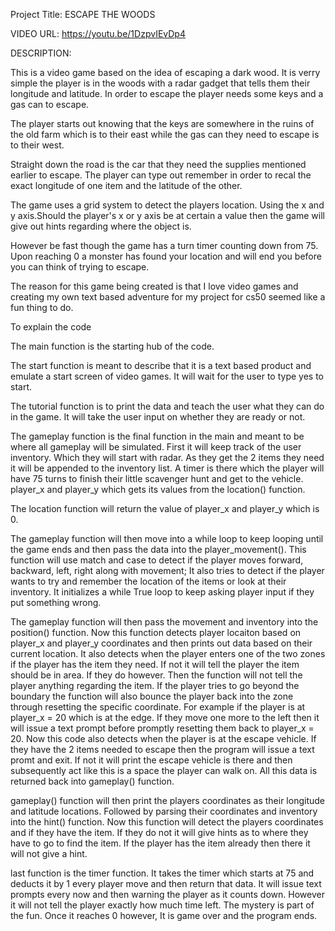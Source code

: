 Project Title: ESCAPE THE WOODS

VIDEO URL: https://youtu.be/1DzpvIEvDp4

DESCRIPTION:

This is a video game based on the idea of escaping a dark wood. It is verry simple the player is in the woods with a radar gadget that tells them their longitude and latitude. In order to escape the player needs some keys and a gas can to escape.

The player starts out knowing that the keys are somewhere in the ruins of the old farm which is to their east while the gas can they need to escape is to their west.

Straight down the road is the car that they need the supplies mentioned earlier to escape. The player can type out remember in order to recal the exact longitude of one item and the latitude of the other.

The game uses a grid system to detect the players location. Using the x and y axis.Should the player's x or y axis be at certain a value then the game will give out hints regarding where the object is.

However be fast though the game has a turn timer counting down from 75. Upon reaching 0 a monster has found your location and will end you before you can think of trying to escape.

The reason for this game being created is that I love video games and creating my own text based adventure for my project for cs50 seemed like a fun thing to do.

To explain the code

The main function is the starting hub of the code.

The start function is meant to describe that it is a text based product and emulate a start screen of video games. It will wait for the user to type yes to start.

The tutorial function is to print the data and teach the user what they can do in the game. It will take the user input on whether they are ready or not.

The gameplay function is the final function in the main and meant to be where all gameplay will be simulated. First it will keep track of the user inventory. Which they will start with radar. As they get the 2 items they need it will be appended to the inventory list. A timer is there which the player will have 75 turns to finish their little scavenger hunt and get to the vehicle. player_x and player_y which gets its values from the location() function.

The location function will return the value of player_x and player_y which is 0.

The gameplay function will then move into a while loop to keep looping until the game ends and then pass the data into the player_movement(). This function will use match and case to detect if the player moves forward, backward, left, right along with movement; It also tries to detect if the player wants to try and remember the location of the items or look at their inventory. It initializes a while True loop to keep asking player input if they put something wrong.

The gameplay function will then pass the movement and inventory into the position() function. Now this function detects player locaiton based on player_x and player_y coordinates and then prints out data based on their current location. It also detects when the player enters one of the two zones if the player has the item they need. If not it will tell the player the item should be in area. If they do however. Then the function will not tell the player anything regarding the item. If the player tries to go beyond the boundary the function will also bounce the player back into the zone through resetting the specific coordinate. For example if the player is at player_x = 20 which is at the edge. If they move one more to the left then it will issue a text prompt before promptly resetting them back to player_x = 20. Now this code also detects when the player is at the escape vehicle. If they have the 2 items needed to escape then the program will issue a text promt and exit. If not it will print the escape vehicle is there and then subsequently act like this is a space the player can walk on. All this data is returned back into gameplay() function.

gameplay() function will then print the players coordinates as their longitude and latitude locations. Followed by parsing their coordinates and inventory into the hint() function. Now this function will detect the players coordinates and if they have the item. If they do not it will give hints as to where they have to go to find the item. If the player has the item already then there it will not give a hint.

last function is the timer function. It takes the timer which starts at 75 and deducts it by 1 every player move and then return that data. It will issue text prompts every now and then warning the player as it counts down. However it will not tell the player exactly how much time left. The mystery is part of the fun. Once it reaches 0 however, It is game over and the program ends.